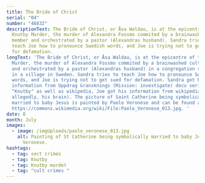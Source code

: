 ```yaml
---
title: The Bride of Christ
serial: "04"
number: "46832"
descriptionText: The Bride of Christ, or Åsa Waldau, is at the epicentre of the
  Knutby Murder, the murder of Alexandra Fossmo commited by a brainwashed cult
  member and orchestrated by a pastor (Alexandras husband). Sandra tries to
  teach Joe how to pronounce Swedish words, and Joe is trying not to get sued
  for defamation.
longText: 'The Bride of Christ, or Åsa Waldau, is at the epicentre of the Knutby
  Murder, the murder of Alexandra Fossmo commited by a brainwashed cult member
  and orchestrated by a pastor (Alexandras husband) in a congregation situated
  in a village in Sweden. Sandra tries to teach Joe how to pronounce Swedish
  words, and Joe is trying not to get sued for defamation. Sandra got her
  information from Uppdrag Gransknings (Mission: investigate) docu series called
  "Knutby" as well as wikipedia, Joe got his information from wikipedia (and
  allegedly, his brain). The picture of Saint Catherine being symbolically
  married to baby Jesus is painted by Paolo Veronese and can be found at
  https://commons.wikimedia.org/wiki/File:Paolo_Veronese_013.jpg. '
date: 8
month: July
images:
  - image: /imgUploads/paolo_veronese_013.jpg
    alt: Painting of St Catherine being symbolically married to baby Jesus, by Paolo
      Veronese.
hashtags:
  - tag: sect crimes
  - tag: Knutby
  - tag: Knutby mordet
  - tag: "cult crimes "
---
```

